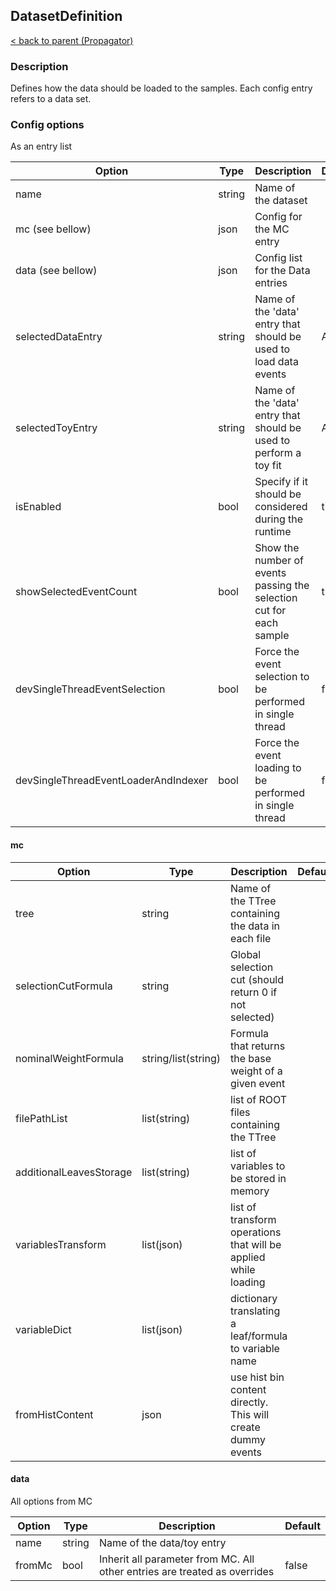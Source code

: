 ## DatasetDefinition

[< back to parent (Propagator)](./Propagator.md)

### Description

Defines how the data should be loaded to the samples.
Each config entry refers to a data set.

### Config options

As an entry list

| Option                               | Type   | Description                                                         | Default |
|--------------------------------------|--------|---------------------------------------------------------------------|---------|
| name                                 | string | Name of the dataset                                                 |         |
| mc (see bellow)                      | json   | Config for the MC entry                                             |         |
| data (see bellow)                    | json   | Config list for the Data entries                                    |         |
| selectedDataEntry                    | string | Name of the 'data' entry that should be used to load data events    | Asimov  |
| selectedToyEntry                     | string | Name of the 'data' entry that should be used to perform a toy fit   | Asimov  |
| isEnabled                            | bool   | Specify if it should be considered during the runtime               | true    |
| showSelectedEventCount               | bool   | Show the number of events passing the selection cut for each sample | true    |
| devSingleThreadEventSelection        | bool   | Force the event selection to be performed in single thread          | false   |
| devSingleThreadEventLoaderAndIndexer | bool   | Force the event loading to be performed in single thread            | false   |


#### mc

| Option                  | Type                | Description                                                     | Default |
|-------------------------|---------------------|-----------------------------------------------------------------|---------|
| tree                    | string              | Name of the TTree containing the data in each file              |         |
| selectionCutFormula     | string              | Global selection cut (should return 0 if not selected)          |         |
| nominalWeightFormula    | string/list(string) | Formula that returns the base weight of a given event           |         |
| filePathList            | list(string)        | list of ROOT files containing the TTree                         |         |
| additionalLeavesStorage | list(string)        | list of variables to be stored in memory                        |         |
| variablesTransform      | list(json)          | list of transform operations that will be applied while loading |         |
| variableDict        | list(json)          | dictionary translating a leaf/formula to variable name          |         |
| fromHistContent         | json                | use hist bin content directly. This will create dummy events    |         |


#### data

All options from MC

| Option | Type   | Description                                                               | Default |
|--------|--------|---------------------------------------------------------------------------|---------|
| name   | string | Name of the data/toy entry                                                |         |
| fromMc | bool   | Inherit all parameter from MC. All other entries are treated as overrides | false   |

